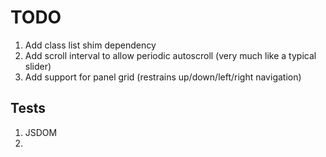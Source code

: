 TODO
====

1. 	Add class list shim dependency
2. 	Add scroll interval to allow periodic autoscroll (very much like a typical slider)
3. 	Add support for panel grid (restrains up/down/left/right navigation)


## Tests

1. 	JSDOM
2. 	